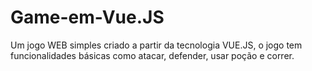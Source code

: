 # Game-em-Vue.JS
Um jogo WEB simples criado a partir da tecnologia VUE.JS, o jogo tem funcionalidades básicas como atacar, defender, usar poção e correr.
